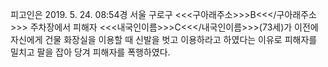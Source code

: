 피고인은 2019. 5. 24. 08:54경 서울 구로구 <<<구아래주소>>>B<<</구아래주소>>> 주차장에서 피해자 <<<내국인이름>>>C<<</내국인이름>>>(73세)가 이전에 자신에게 건물 화장실을 이용할 때 신발을 벗고 이용하라고 하였다는 이유로 피해자를 밀치고 팔을 잡아 당겨 피해자를 폭행하였다.
